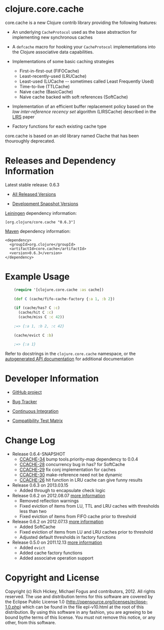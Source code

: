 clojure.core.cache
========================================

core.cache is a new Clojure contrib library providing the following features:

* An underlying `CacheProtocol` used as the base abstraction for implementing new synchronous caches

* A `defcache` macro for hooking your `CacheProtocol` implementations into the Clojure associative data capabilities.

* Implementations of some basic caching strategies
  - First-in-first-out (FIFOCache)
  - Least-recently-used (LRUCache)
  - Least-used (LUCache -- sometimes called Least Frequently Used)
  - Time-to-live (TTLCache)
  - Naive cache (BasicCache)
  - Naive cache backed with soft references (SoftCache)

* Implementation of an efficient buffer replacement policy based on the *low inter-reference recency set* algorithm (LIRSCache) described in the [LIRS](http://citeseer.ist.psu.edu/viewdoc/summary?doi=10.1.1.116.2184) paper

* Factory functions for each existing cache type

core.cache is based on an old library named Clache that has been thouroughly deprecated.


Releases and Dependency Information
========================================

Latest stable release: 0.6.3

* [All Released Versions](http://search.maven.org/#search%7Cgav%7C1%7Cg%3A%22org.clojure%22%20AND%20a%3A%22core.cache%22)

* [Development Snapshot Versions](https://oss.sonatype.org/index.html#nexus-search;gav~org.clojure~core.cache~~~)

[Leiningen](https://github.com/technomancy/leiningen) dependency information:

    [org.clojure/core.cache "0.6.3"]

[Maven](http://maven.apache.org/) dependency information:

    <dependency>
      <groupId>org.clojure</groupId>
      <artifactId>core.cache</artifactId>
      <version>0.6.3</version>
    </dependency>



Example Usage
========================================

```clojure
    (require '[clojure.core.cache :as cache])
	
    (def C (cache/fifo-cache-factory {:a 1, :b 2})
	
	(if (cache/has? C :c)
	  (cache/hit C :c)
	  (cache/miss C :c 42))
	
	;=> {:a 1, :b 2, :c 42}
	
	(cache/evict C :b)
	
	;=> {:a 1}
```

Refer to docstrings in the `clojure.core.cache` namespace, or the [autogenerated API documentation](http://clojure.github.com/core.cache/) for additional documentation



Developer Information
========================================

* [GitHub project](https://github.com/clojure/core.cache)

* [Bug Tracker](http://dev.clojure.org/jira/browse/CCACHE)

* [Continuous Integration](http://build.clojure.org/job/core.cache/)

* [Compatibility Test Matrix](http://build.clojure.org/job/core.cache-test-matrix/)



Change Log
====================

* Release 0.6.4-SNAPSHOT
  * [CCACHE-34](http://dev.clojure.org/jira/browse/CCACHE-34) bump tools.priority-map dependency to 0.0.4
  * [CCACHE-28](http://dev.clojure.org/jira/browse/CCACHE-28) concurrency bug in has? for SoftCache
  * [CCACHE-29](http://dev.clojure.org/jira/browse/CCACHE-29) fix conj implementation for caches
  * [CCACHE-30](http://dev.clojure.org/jira/browse/CCACHE-30) make-reference need not be dynamic
  * [CCACHE-26](http://dev.clojure.org/jira/browse/CCACHE-26) hit function in LRU cache can give funny results
* Release 0.6.3 on 2013.03.15
  * Added through to encapsulate check logic
* Release 0.6.2 on 2012.08.07 [more information](http://blog.fogus.me/?p=4527)
  * Removed reflection warnings
  * Fixed eviction of items from LU, TTL and LRU caches with thresholds less than two
  * Fixed eviction of items from FIFO cache prior to threshold
* Release 0.6.2 on 2012.07.13 [more information](http://blog.fogus.me/2012/07/13/announcing-core-cache-version-0-6-1/)
  * Added SoftCache
  * Fixed eviction of items from LU and LRU caches prior to threshold
  * Adjusted default thresholds in factory functions
* Release 0.5.0 on 2011.12.13 [more information](http://blog.fogus.me/2011/12/13/announcing-core-cache-v0-5-0/)
  * Added `evict`
  * Added cache factory functions
  * Added associatve operation support


Copyright and License
========================================

Copyright (c) Rich Hickey, Michael Fogus and contributors, 2012. All rights reserved.  The use and distribution terms for this software are covered by the Eclipse Public License 1.0 (http://opensource.org/licenses/eclipse-1.0.php) which can be found in the file epl-v10.html at the root of this distribution. By using this software in any fashion, you are agreeing to be bound bythe terms of this license.  You must not remove this notice, or any other, from this software.
